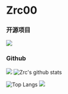 # Zrc00

### 开源项目

[![](https://github-readme-stats.vercel.app/api/pin/?uZrc00&repo=mp4To4K-rust)](https://github.com/Minori-ty/mp4To4K-rust)

### Github

[![](https://activity-graph.herokuapp.com/graph?username=Minori-ty&theme=dracula)](https://github.com/ashutosh00710/github-readme-activity-graph)
![Zrc's github stats](https://github-readme-stats.vercel.app/api?uZrc00&show_icons=true&theme=vue)

![Top Langs](https://github-readme-stats.vercel.app/api/top-langs/?username=Zrc00&langs_count=6)
![](https://github-readme-stats.vercel.app/api/top-langs/?username=Zrc00&layout=compact&langs_count=6)

